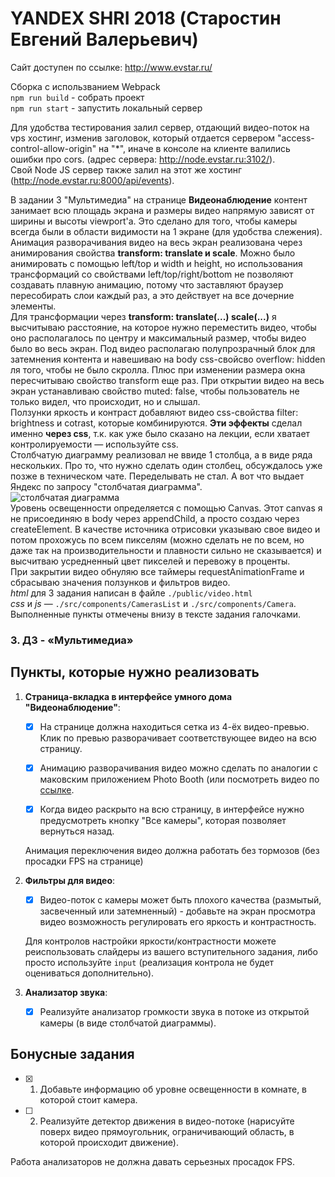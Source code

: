 # YANDEX SHRI 2018 (Старостин Евгений Валерьевич)
Сайт доступен по ссылке:
http://www.evstar.ru/

Сборка с использванием Webpack  
`npm run build` - собрать проект  
`npm run start` - запустить локальный сервер  

Для удобства тестирования залил сервер, отдающий видео-поток на vps хостинг, изменив заголовок, который отдается сервером "access-control-allow-origin" на "*", иначе в консоле на клиенте валились ошибки про cors. (адрес сервера: http://node.evstar.ru:3102/).  
Свой Node JS сервер также залил на этот же хостинг (http://node.evstar.ru:8000/api/events).  

В задании 3 "Мультимедиа" на странице **Видеонаблюдение** контент занимает всю площадь экрана и размеры видео напрямую зависят от ширины и высоты viewport'a. Это сделано для того, чтобы камеры всегда были в области видимости на 1 экране (для удобства слежения).  
Анимация разворачивания видео на весь экран реализована через анимирования свойства **transform: translate и scale**. Можно было анимировать с помощью left/top и width и height, но использования трансформаций со свойствами left/top/right/bottom не позволяют создавать плавную анимацию, потому что заставляют браузер пересобирать слои каждый раз, а это действует на все дочерние элементы.  
Для трансформации через **transform: translate(...) scale(...)** я высчитываю расстояние, на которое нужно переместить видео, чтобы оно располагалось по центру и максимальный размер, чтобы видео было во весь экран. Под видео располагаю полупрозрачный блок для затемнения контента и навешиваю на body css-свойсво overflow: hidden ля того, чтобы не было скролла. Плюс при изменении размера окна пересчитываю свойство transform еще раз.
При открытии видео на весь экран устанавливаю свойство muted: false, чтобы пользователь не только видел, что происходит, но и слышал.  
Ползунки яркость и контраст добавляют видео css-свойства filter: brightness и cotrast, которые комбинируются. **Эти эффекты** сделал именно **через css**, т.к. как уже было сказано на лекции, если хватает контролируемости — используйте css.  
Столбчатую диаграмму реализовал не ввиде 1 столбца, а в виде ряда нескольких. Про то, что нужно сделать один столбец, обсуждалось уже позже в техническом чате. Переделывать не стал. А вот что выдает Яндекс по запросу "столбчатая диаграмма".  
![столбчатая диаграмма](https://lh4.googleusercontent.com/wmMhX6vbdTj13aZL49cMrsto-8JQbCy8Dhxkcwim-H0LoEByeiHTSmPjRcN91kjcrnpzxsZXshczKwZInS9h=w1366-h657-rw)  
Уровень освещенности определяется с помощью Canvas. Этот canvas я не присоединяю в body через appendChild, а просто создаю через createElement. В качестве источника отрисовки указываю свое видео и потом прохожусь по всем пикселям (можно сделать не по всем, но даже так на производительности и плавности сильно не сказывается) и высчитваю усредненный цвет пикселей и перевожу в проценты.  
При закрытии видео обнуляю все таймеры requestAnimationFrame и сбрасываю значения ползунков и фильтров видео.  
*html* для 3 задания написан в файле `./public/video.html`  
*css* и *js* — `./src/components/CamerasList` и `./src/components/Camera`.  
Выполненные пункты отмечены внизу в тексте задания галочками.  

### 3. ДЗ - «Мультимедиа»
## Пункты, которые нужно реализовать

1. **Страница-вкладка в интерфейсе умного дома "Видеонаблюдение"**:

    - [x] На странице должна находиться сетка из 4-ёх видео-превью.
    Клик по превью разворачивает соответствующее видео на всю страницу.
    
    - [x] Анимацию разворачивания видео можно сделать по аналогии с маковским приложением 
    Photo Booth (или посмотреть видео по [ссылке](https://yadi.sk/i/shdHcVlkd_BO1w]).
    
    - [x] Когда видео раскрыто на всю страницу, в интерфейсе нужно предусмотреть кнопку
    "Все камеры", которая позволяет вернуться назад.
    
    Анимация переключения видео должна работать без тормозов (без просадки FPS на странице)
    
2. **Фильтры для видео**:

    - [x] Видео-поток с камеры может быть плохого качества (размытый, засвеченный или затемненный) - добавьте на экран просмотра видео
    возможность регулировать его яркость и контрастность.
    
    Для контролов настройки яркости/контрастности можете реиспользовать слайдеры из вашего
    вступительного задания, либо просто используйте `input` (реализация контрола не будет оцениваться дополнительно).
    
3. **Анализатор звука**:

    - [x] Реализуйте анализатор громкости звука в потоке из открытой камеры (в виде столбчатой диаграммы).

## Бонусные задания

- [x] 1. Добавьте информацию об уровне освещенности в комнате, в которой стоит камера.
- [ ] 2. Реализуйте детектор движения в видео-потоке (нарисуйте поверх видео прямоугольник, ограничивающий область, в которой происходит движение).

Работа анализаторов не должна давать серьезных просадок FPS.
